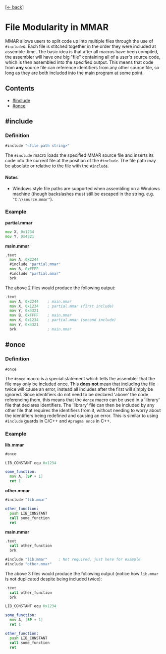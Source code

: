 [[← back]](./)

# File Modularity in MMAR

MMAR allows users to split code up into multiple files through the use of `#include`s. Each file is stitched together in the order they were included at assemble-time. The basic idea is that after all macros have been compiled, the assembler will have one big "file" containing all of a user's source code, which is then assembled into the specified output. This means that code from **any** source file can reference identifiers from any other source file, so long as they are both included into the main program at some point.

## Contents
- [\#include](#include)
- [\#once](#once)

## \#include

### Definition
```asm
#include "<file path string>"
```

The `#include` macro loads the specified MMAR source file and inserts its code into the current file at the position of the `#include`. The file path may be absolute or relative to the file with the `#include`.

#### Notes
- Windows style file paths are supported when assembling on a Windows machine (though backslashes must still be escaped in the string. e.g. `"C:\\source.mmar"`).

### Example

**partial.mmar**
```asm
mov X, 0x1234
mov Y, 0x4321
```

**main.mmar**
```asm
.text
  mov A, 0x2244
  #include "partial.mmar"
  mov B, 0xFFFF
  #include "partial.mmar"
  brk
```

The above 2 files would produce the following output:
```asm
.text
  mov A, 0x2244    ; main.mmar
  mov X, 0x1234    ; partial.mmar (first include)
  mov Y, 0x4321
  mov B, 0xFFFF    ; main.mmar
  mov X, 0x1234    ; partial.mmar (second include)
  mov Y, 0x4321
  brk              ; main.mmar
```

## \#once

### Definition
```asm
#once
```

The `#once` macro is a special statement which tells the assembler that the file may only be included once. This **does not** mean that including the file twice will cause an error, instead all includes after the first will simply be ignored. Since identifiers do not need to be declared 'above' the code referencing them, this means that the `#once` macro can be used in a 'library' file that declares identifiers. The 'library' file can then be included by any other file that requires the identifiers from it, without needing to worry about the identifiers being redefined and causing an error. This is similar to using `#include` guards in C/C++ and `#pragma once` in C++.

### Example

**lib.mmar**
```asm
#once

LIB_CONSTANT equ 0x1234

some_function:
  mov A, [SP + 1]
  ret 1
```

**other.mmar**
```asm
#include "lib.mmar"

other_function:
  push LIB_CONSTANT
  call some_function
  ret
```

**main.mmar**
```asm
.text
  call other_function
  brk

#include "lib.mmar"     ; Not required, just here for example
#include "other.mmar"
```

The above 3 files would produce the following output (notice how `lib.mmar` is not duplicated despite being included twice):
```asm
.text
  call other_function
  brk

LIB_CONSTANT equ 0x1234

some_function:
  mov A, [SP + 1]
  ret 1

other_function:
  push LIB_CONSTANT
  call some_function
  ret
```